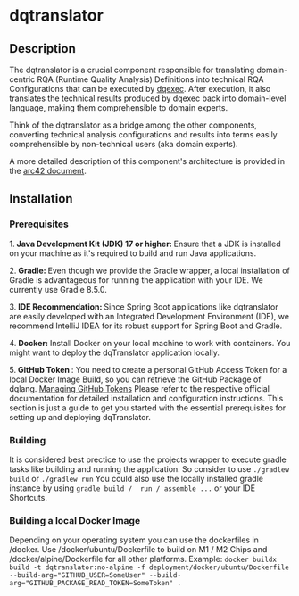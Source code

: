 # dqtranslator

## Description
The dqtranslator is a crucial component responsible for translating 
domain-centric RQA (Runtime Quality Analysis) Definitions into technical RQA Configurations that can be executed by [dqexec](https://github.com/dqualizer/dqexec).
After execution, it also translates the technical results produced by dqexec back into domain-level language, making them comprehensible to domain experts.

Think of the dqtranslator as a bridge among the other components, converting technical analysis configurations and results into terms easily comprehensible by non-technical users (aka domain experts).

A more detailed description of this component's architecture is provided in the [arc42 document](https://dqualizer.github.io/dqualizer). 

## Installation
### Prerequisites
1.<b> Java Development Kit (JDK) 17 or higher: </b> Ensure that a JDK is installed on your machine as it's required to build and run Java applications. 

2.<b> Gradle: </b> Even though we provide the Gradle wrapper, a local installation of Gradle is advantageous for running the application with your IDE. We currently use Gradle 8.5.0.

3.<b> IDE Recommendation: </b> Since Spring Boot applications like dqtranslator are easily developed with an Integrated Development Environment (IDE), we recommend IntelliJ IDEA for its robust support for Spring Boot and Gradle.

4.<b> Docker: </b> Install Docker on your local machine to work with containers. You might want to deploy the dqTranslator application locally.

5.<b> GitHub Token </b>: You need to create a personal GitHub Access Token for a local Docker Image Build, so you can retrieve the GitHub Package of dqlang. [Managing GitHub Tokens](https://docs.github.com/en/authentication/keeping-your-account-and-data-secure/managing-your-personal-access-tokens)
Please refer to the respective official documentation for detailed installation and configuration instructions. This section is just a guide to get you started with the essential prerequisites for setting up and deploying dqTranslator.

### Building 
It is considered best prectice to use the projects wrapper to execute gradle tasks like building and running the application.
So consider to use 
```./gradlew build``` or ```./gradlew run```
You could also use the locally installed gradle instance by using ```gradle build /  run / assemble ...``` or your IDE Shortcuts.

### Building a local Docker Image
Depending on your operating system you can use the dockerfiles in /docker.
Use /docker/ubuntu/Dockerfile to build on M1 / M2 Chips and /docker/alpine/Dockerfile for all other platforms.
Example: 
```docker buildx build -t dqtranslator:no-alpine -f deployment/docker/ubuntu/Dockerfile --build-arg="GITHUB_USER=SomeUser" --build-arg="GITHUB_PACKAGE_READ_TOKEN=SomeToken" .```
